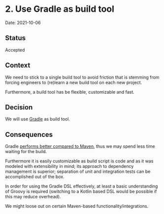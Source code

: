 # 2. Use Gradle as build tool

Date: 2021-10-06

## Status

Accepted

## Context

We need to stick to a single build tool to avoid friction that is stemming from forcing engineers
to (re)learn a new build tool on each new project.

Furthermore, a build tool has be flexible, customizable and fast.

## Decision

We will use [Gradle](https://gradle.org) as build tool.

## Consequences

Gradle [performs better compared to Maven](https://gradle.org/gradle-vs-maven-performance/), thus we
may spend less time waiting for the build.

Furthermore it is easily customizable as build script is code and as it was modeled with extensibility
in mind; its approach to dependency management is superior; separation of unit and integration tests
can be accomplished out of the box.

In order for using the Gradle DSL effectively, at least a basic understanding of Groovy is required (switching
to a Kotlin based DSL would be possible if this may reduce overhead).

We might loose out on certain Maven-based functionality/integrations.

